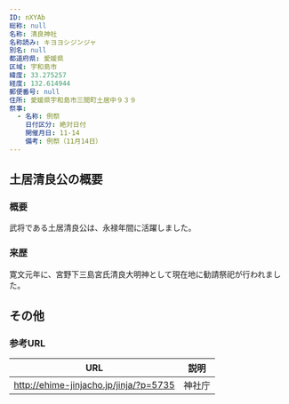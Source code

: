 ```yaml
---
ID: nXYAb
総称: null
名称: 清良神社
名称読み: キヨヨシジンジャ
別名: null
都道府県: 愛媛県
区域: 宇和島市
緯度: 33.275257
経度: 132.614944
郵便番号: null
住所: 愛媛県宇和島市三間町土居中９３９
祭事:
  - 名称: 例祭
    日付区分: 絶対日付
    開催月日: 11-14
    備考: 例祭（11月14日）
---
```


## 土居清良公の概要

### 概要

武将である土居清良公は、永禄年間に活躍しました。

### 来歴

寛文元年に、宮野下三島宮氏清良大明神として現在地に勧請祭祀が行われました。

## その他

### 参考URL

| URL                                    | 説明   |
| -------------------------------------- | ------ |
| http://ehime-jinjacho.jp/jinja/?p=5735 | 神社庁 |
